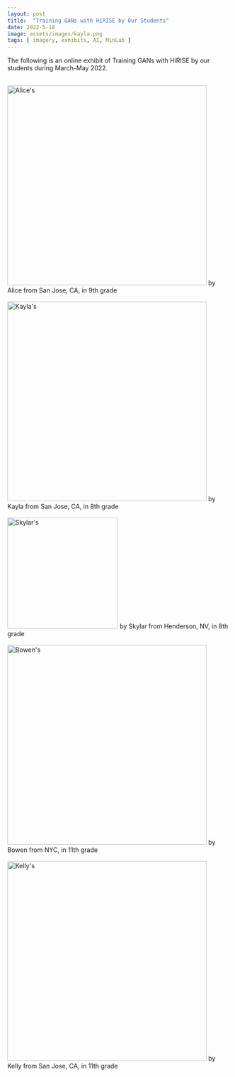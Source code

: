 ```yaml
---
layout: post
title:  "Training GANs with HiRISE by Our Students"
date: 2022-5-18
image: assets/images/kayla.png
tags: [ imagery, exhibits, AI, MinLab ]
---
```


The following is an online exhibit of Training GANs with HiRISE by our students during March-May 2022.


<br>
<img width=450 src="/assets/images/alice_hirise.gif" class="img-fluid" alt="Alice's" />  
by Alice from San Jose, CA, in 9th grade
<br>
<br>

<img width=450 src="/assets/images/kayla_hirise.gif" class="img-fluid" alt="Kayla's" />  
by Kayla from San Jose, CA, in 8th grade
<br>
<br>

<img width=250 src="/assets/images/skylar_hirise.gif" class="img-fluid" alt="Skylar's" />  
by Skylar from Henderson, NV, in 8th grade
<br>
<br>

<img width=450 src="/assets/images/bowen_hirise.gif" class="img-fluid" alt="Bowen's" />  
by Bowen from NYC, in 11th grade
<br>
<br>

<img width=450 src="/assets/images/kelly_hirise.gif" class="img-fluid" alt="Kelly's" />  
by Kelly from San Jose, CA, in 11th grade

